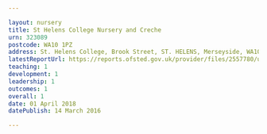 ```yaml
---

layout: nursery
title: St Helens College Nursery and Creche
urn: 323089
postcode: WA10 1PZ
address: St. Helens College, Brook Street, ST. HELENS, Merseyside, WA10 1PZ
latestReportUrl: https://reports.ofsted.gov.uk/provider/files/2557780/urn/323089.pdf
teaching: 1
development: 1
leadership: 1
outcomes: 1
overall: 1
date: 01 April 2018 
datePublish: 14 March 2016

---
```

